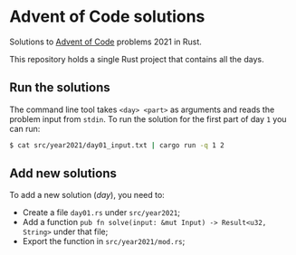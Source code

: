 # Advent of Code solutions
Solutions to [Advent of Code](https://adventofcode.com/) problems 2021 in Rust.

This repository holds a single Rust project that contains all the days.

## Run the solutions

The command line tool takes `<day> <part>` as arguments and reads the problem input from `stdin`. 
To run the solution for the first part of day `1` you can run:
```sh
$ cat src/year2021/day01_input.txt | cargo run -q 1 2
```

## Add new solutions

To add a new solution (*day*), you need to:
- Create a file `day01.rs` under `src/year2021`;
- Add a function `pub fn solve(input: &mut Input) -> Result<u32, String>` under that file;
- Export the function in `src/year2021/mod.rs`;
